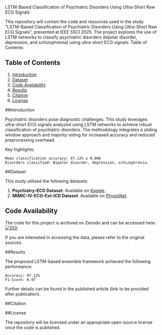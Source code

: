 LSTM-Based Classification of Psychiatric Disorders Using Ultra-Short Raw ECG Signals

This repository will contain the code and resources used in the study "LSTM-Based Classification of Psychiatric Disorders Using Ultra-Short Raw ECG Signals", presented at IEEE SSCI 2025. The project explores the use of LSTM networks to classify psychiatric disorders (bipolar disorder, depression, and schizophrenia) using ultra-short ECG signals.
Table of Contents
## Table of Contents

1. [Introduction](#introduction)  
2. [Dataset](#dataset)  
3. [Code Availability](#code-availability)  
4. [Results](#results)  
5. [Citation](#citation)  
6. [License](#license)




##Introduction

Psychiatric disorders pose diagnostic challenges. This study leverages ultra-short ECG signals analyzed using LSTM networks to achieve robust classification of psychiatric disorders. The methodology integrates a sliding window approach and majority voting for increased accuracy and reduced preprocessing overhead.

Key highlights:

    Mean classification accuracy: 97.12% ± 0.006
    Disorders classified: Bipolar disorder, depression, schizophrenia.

##Dataset

This study utilized the following datasets:

1. **Psychiatry-ECG Dataset**: Available on [Kaggle](https://www.kaggle.com/datasets/buraktaci/Psychiatry-ECG/data).
2. **MIMIC-IV-ECG-Ext-ICD Dataset**: Available on [PhysioNet](https://doi.org/10.13026/ypt5-9d58).


## Code Availability

The code for this project is archived on Zenodo and can be accessed here:  
[![DOI](https://zenodo.org/badge/DOI/10.5281/zenodo.14500319.svg)](https://doi.org/10.5281/zenodo.14500319)


If you are interested in accessing the data, please refer to the original sources.

##Results

The proposed LSTM-based ensemble framework achieved the following performance:

    Accuracy: 97.12%
    F1-Score: 0.97

Further details can be found in the published article (link to be provided after publication).

##Citation




##License

The repository will be licensed under an appropriate open-source license once the code is published.
